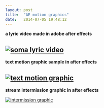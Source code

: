 ```yaml
---
layout: post
title:  "AE motion graphics"
date:   2014-07-05 19:48:12
---
```

**a lyric video made in adobe after effects**

[![soma lyric video](https://j.gifs.com/xn5ryn.gif)](https://www.youtube.com/watch?v=_UGfUzKrPuY)
-----------------------------------------------------------

**text motion graphic sample in after effects**

[![text motion graphic](https://img.youtube.com/vi/2aL8CkJbELo/0.jpg)](https://www.youtube.com/watch?v=2aL8CkJbELo)
-----------------------------------------------------------

**stream intermission graphic in after effects**

[![intermission graphic](https://img.youtube.com/vi/peOBiAp4-zQ/0.jpg)](https://www.youtube.com/watch?v=peOBiAp4-zQ)
